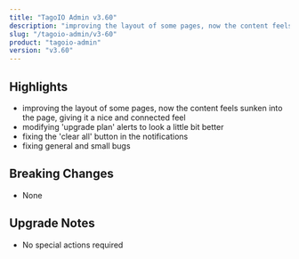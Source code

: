 ```yaml
---
title: "TagoIO Admin v3.60"
description: "improving the layout of some pages, now the content feels sunken into the page, giving it a nice and connected feel"
slug: "/tagoio-admin/v3-60"
product: "tagoio-admin"
version: "v3.60"
---
```


## Highlights

- improving the layout of some pages, now the content feels sunken into the page, giving it a nice and connected feel
- modifying 'upgrade plan' alerts to look a little bit better
- fixing the 'clear all' button in the notifications
- fixing general and small bugs

## Breaking Changes

- None

## Upgrade Notes

- No special actions required
